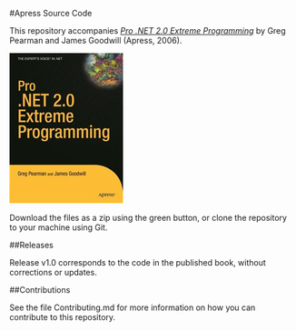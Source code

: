 #Apress Source Code

This repository accompanies [*Pro .NET 2.0 Extreme Programming*](http://www.apress.com/9781590594803) by Greg Pearman and James Goodwill (Apress, 2006).

![Cover image](9781590594803.jpg)

Download the files as a zip using the green button, or clone the repository to your machine using Git.

##Releases

Release v1.0 corresponds to the code in the published book, without corrections or updates.

##Contributions

See the file Contributing.md for more information on how you can contribute to this repository.
